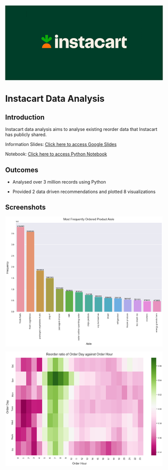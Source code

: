 ![Logo](repo-images/main.png)

# Instacart Data Analysis

## Introduction

Instacart data analysis aims to analyse existing reorder data that Instacart has publicly shared.

Information Slides: [Click here to access Google Slides](https://docs.google.com/presentation/d/1hr-rEYj1m-KKYy8eLZi367pdVnCHD52HrK0oC7X5jHQ/edit?usp=sharing)

Notebook: [Click here to access Python Notebook](https://github.com/jason-beh/instacart-analysis/blob/master/Instacart%20Data%20Analysis.ipynb)

## Outcomes

- Analysed over 3 million records using Python

- Provided 2 data driven recommendations and plotted 8 visualizations

## Screenshots

![Visualisation Example 1](repo-images/image-1.png)

![Visualisation Example 2](repo-images/image-2.png)
